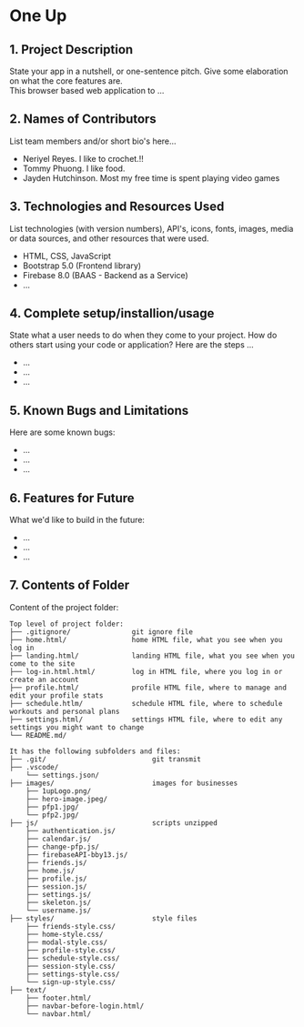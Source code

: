 # One Up

## 1. Project Description

State your app in a nutshell, or one-sentence pitch. Give some elaboration on what the core features are.  
This browser based web application to ...

## 2. Names of Contributors

List team members and/or short bio's here...

- Neriyel Reyes. I like to crochet.!!
- Tommy Phuong. I like food.
- Jayden Hutchinson. Most my free time is spent playing video games

## 3. Technologies and Resources Used

List technologies (with version numbers), API's, icons, fonts, images, media or data sources, and other resources that were used.

- HTML, CSS, JavaScript
- Bootstrap 5.0 (Frontend library)
- Firebase 8.0 (BAAS - Backend as a Service)
- ...

## 4. Complete setup/installion/usage

State what a user needs to do when they come to your project. How do others start using your code or application?
Here are the steps ...

- ...
- ...
- ...

## 5. Known Bugs and Limitations

Here are some known bugs:

- ...
- ...
- ...

## 6. Features for Future

What we'd like to build in the future:

- ...
- ...
- ...

## 7. Contents of Folder

Content of the project folder:

```
Top level of project folder:
├── .gitignore/               git ignore file
├── home.html/                home HTML file, what you see when you log in
├── landing.html/             landing HTML file, what you see when you come to the site
├── log-in.html.html/         log in HTML file, where you log in or create an account
├── profile.html/             profile HTML file, where to manage and edit your profile stats
├── schedule.htlm/            schedule HTML file, where to schedule workouts and personal plans
├── settings.html/            settings HTML file, where to edit any settings you might want to change
└── README.md/

It has the following subfolders and files:
├── .git/                          git transmit
├── .vscode/
    └── settings.json/
├── images/                        images for businesses
    ├── 1upLogo.png/
    ├── hero-image.jpeg/
    ├── pfp1.jpg/
    └── pfp2.jpg/
├── js/                            scripts unzipped
    ├── authentication.js/
    ├── calendar.js/
    ├── change-pfp.js/
    ├── firebaseAPI-bby13.js/
    ├── friends.js/
    ├── home.js/
    ├── profile.js/
    ├── session.js/
    ├── settings.js/
    ├── skeleton.js/
    └── username.js/
├── styles/                        style files
    ├── friends-style.css/
    ├── home-style.css/
    ├── modal-style.css/
    ├── profile-style.css/
    ├── schedule-style.css/
    ├── session-style.css/
    ├── settings-style.css/
    └── sign-up-style.css/
├── text/
    ├── footer.html/
    ├── navbar-before-login.html/
    └── navbar.html/
```
